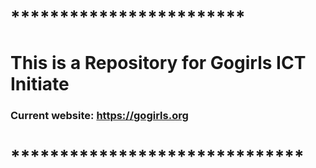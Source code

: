 # ************************
# This is a Repository for Gogirls ICT Initiate
### Current website: https://gogirls.org
# ******************************